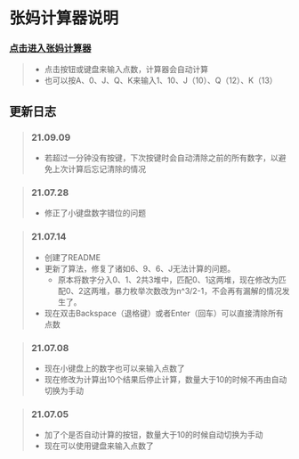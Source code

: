 # 张妈计算器说明
### [点击进入张妈计算器](https://evenwrong.github.io/SGS/张妈计算器.html "张妈计算器")
> + 点击按钮或键盘来输入点数，计算器会自动计算
> + 也可以按A、0、J、Q、K来输入1、10、J（10）、Q（12）、K（13）
## 更新日志
> ### 21.09.09
> + 若超过一分钟没有按键，下次按键时会自动清除之前的所有数字，以避免上次计算后忘记清除的情况

> ### 21.07.28
> + 修正了小键盘数字错位的问题

> ### 21.07.14
> + 创建了README
> + 更新了算法，修复了诸如6、9、6、J无法计算的问题。
>   + 原本将数字分入0、1、2共3堆中，匹配0、1这两堆，现在修改为匹配0、2这两堆，暴力枚举次数改为n^3/2-1，不会再有漏解的情况发生了。
> + 现在双击Backspace（退格键）或者Enter（回车）可以直接清除所有点数

> ### 21.07.08
> + 现在小键盘上的数字也可以来输入点数了
> + 现在修改为计算出10个结果后停止计算，数量大于10的时候不再由自动切换为手动

> ### 21.07.05
> + 加了个是否自动计算的按钮，数量大于10的时候自动切换为手动
> + 现在可以使用键盘来输入点数了
